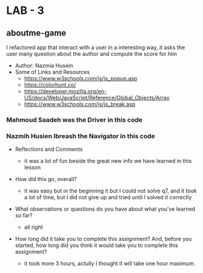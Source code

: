 # LAB - 3

## aboutme-game

I refactored app that interact with a user in a interesting way, it asks the user many question about the author and compute the score for him

- Author: Nazmia Husein
- Some of Links and Resources
  - https://www.w3schools.com/js/js_popup.asp
  - https://colorhunt.co/
  - https://developer.mozilla.org/en-US/docs/Web/JavaScript/Reference/Global_Objects/Array
  - https://www.w3schools.com/js/js_break.asp

### Mahmoud Saadeh was the Driver in this code

### Nazmih Husien Ibreash the Navigator in this code

- Reflections and Comments
  * it was a lot of fun beside the great new info we have learned in this lesson

- How did this go, overall?
  * it was easy but in the beginning it but I could not solve q7, and it took a lot of time, but I did not give up and tried until I solved it correctly
- What observations or questions do you have about what you’ve learned so far?
  * all right
- How long did it take you to complete this assignment? And, before you started, how long did you think it would take you to complete this assignment?
  - it took more 3 hours, actully I thought it will take one hour maximum.
